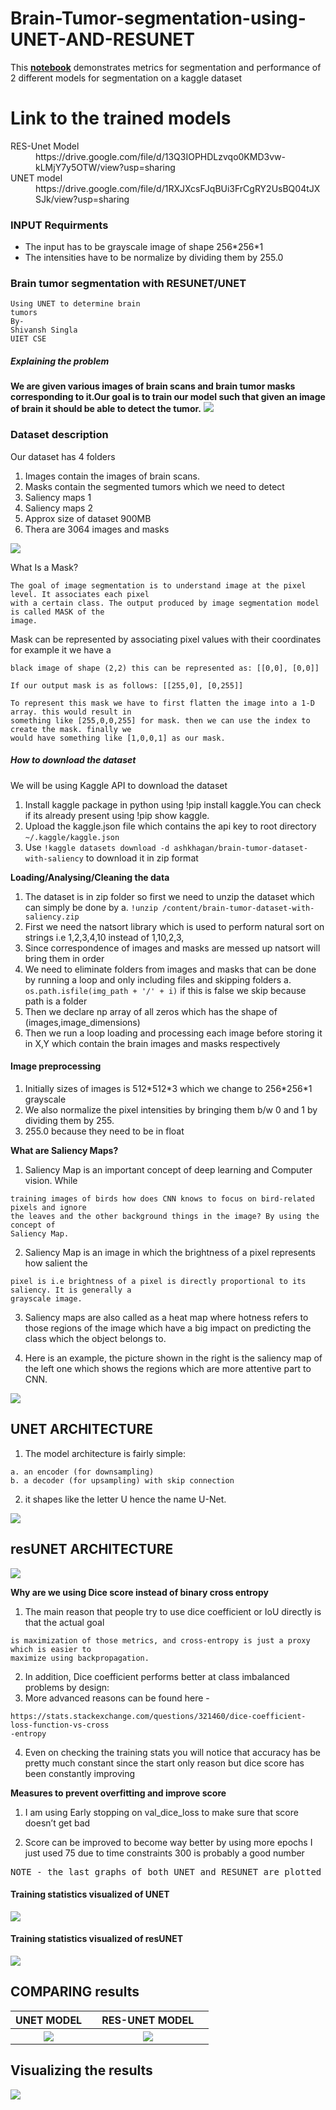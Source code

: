 # Brain-Tumor-segmentation-using-UNET-AND-RESUNET
This <b><a href="Brain_Segmentation_using_UNET_AND_ResidualUNET.ipynb">notebook</a></b> demonstrates metrics for segmentation and performance of 2 different models for segmentation on a kaggle dataset
# Link to the trained models
<dl>
  <dt>RES-Unet Model</dt>
  <dd> https://drive.google.com/file/d/13Q3IOPHDLzvqo0KMD3vw-kLMjY7y5OTW/view?usp=sharing </dd>
  <dt>UNET model</dt>
  <dd> https://drive.google.com/file/d/1RXJXcsFJqBUi3FrCgRY2UsBQ04tJXSJk/view?usp=sharing </dd>
</dl>
<b><h3>INPUT Requirments</h3></b>
<ul>
  <li> The input has to be grayscale image of shape 256*256*1</li>
  <li> The intensities have to be normalize by dividing them by 255.0 </li>
</ul>

### Brain tumor segmentation with RESUNET/UNET

```
Using UNET to determine brain
tumors
By-
Shivansh Singla
UIET CSE
```

##### Explaining the problem

**We are given various images of brain scans and brain tumor masks corresponding to
it.Our goal is to train our model such that given an image of brain it should be able to
detect the tumor.**
<img src = "imgs/Aspose.Words.0f5584e2-3eab-41f5-abbd-cba8a45be978.004.png">

### Dataset description

Our dataset has 4 folders

1. Images contain the images of brain scans.
2. Masks contain the segmented tumors which we need to detect
3. Saliency maps 1
4. Saliency maps 2
5. Approx size of dataset 900MB
6. Thera are 3064 images and masks
<img src = "imgs/Aspose.Words.0f5584e2-3eab-41f5-abbd-cba8a45be978.005.png">

What Is a Mask?

```
The goal of image segmentation is to understand image at the pixel level. It associates each pixel
with a certain class. The output produced by image segmentation model is called MASK of the
image.
```
Mask can be represented by associating pixel values with their coordinates for example it we have a

```
black image of shape (2,2) this can be represented as: [[0,0], [0,0]]
```
```
If our output mask is as follows: [[255,0], [0,255]]
```
```
To represent this mask we have to first flatten the image into a 1-D array. this would result in
something like [255,0,0,255] for mask. then we can use the index to create the mask. finally we
would have something like [1,0,0,1] as our mask.
```

##### How to download the dataset

We will be using Kaggle API to download the dataset

1. Install kaggle package in python using !pip install kaggle.You can check if its already present using !pip
    show kaggle.
2. Upload the kaggle.json file which contains the api key to root directory
   ``` ~/.kaggle/kaggle.json ```
3. Use ```!kaggle datasets download -d ashkhagan/brain-tumor-dataset-with-saliency``` to download it in zip
    format
   


**Loading/Analysing/Cleaning the data**

1. The dataset is in zip folder so first we need to unzip the dataset which can simply be done by
    a. ```!unzip /content/brain-tumor-dataset-with-saliency.zip```
2. First we need the natsort library which is used to perform natural sort on strings i.e 1,2,3,4,10 instead
    of 1,10,2,3,
3. Since correspondence of images and masks are messed up natsort will bring them in order
4. We need to eliminate folders from images and masks that can be done by running a loop and only
    including files and skipping folders
       a. ```os.path.isfile(img_path + '/' + i)``` if this is false we skip because path is a folder
5. Then we declare np array of all zeros which has the shape of (images,image_dimensions)
6. Then we run a loop loading and processing each image before storing it in X,Y which contain the brain images and masks respectively

#### Image preprocessing

1. Initially sizes of images is 512\*512\*3 which we change to 256\*256\*1 grayscale
2. We also normalize the pixel intensities by bringing them b/w 0 and 1 by dividing them by 255.
3. 255.0 because they need to be in float


**What are Saliency Maps?**

1. Saliency Map is an important concept of deep learning and Computer vision. While

```
training images of birds how does CNN knows to focus on bird-related pixels and ignore
the leaves and the other background things in the image? By using the concept of
Saliency Map.
```
2. Saliency Map is an image in which the brightness of a pixel represents how salient the

```
pixel is i.e brightness of a pixel is directly proportional to its saliency. It is generally a
grayscale image.
```
3. Saliency maps are also called as a heat map where hotness refers to those regions of the image which have a big impact on predicting the class which the object belongs to.

4. Here is an example, the picture shown in the right is the saliency map of the left one which shows the regions which are more attentive part to CNN.
<img src = "imgs/Aspose.Words.0f5584e2-3eab-41f5-abbd-cba8a45be978.006.png">


## UNET ARCHITECTURE

1. The model architecture is fairly simple:

```
a. an encoder (for downsampling)
b. a decoder (for upsampling) with skip connection
```
2. it shapes like the letter U hence the name U-Net.
<img src = "imgs/Aspose.Words.0f5584e2-3eab-41f5-abbd-cba8a45be978.007.jpeg">

## resUNET ARCHITECTURE
<img src = "imgs/Aspose.Words.0f5584e2-3eab-41f5-abbd-cba8a45be978.008.jpeg">

**Why are we using Dice score instead of binary cross entropy**

1. The main reason that people try to use dice coefficient or IoU directly is that the actual goal
```
is maximization of those metrics, and cross-entropy is just a proxy which is easier to
maximize using backpropagation.
```
2. In addition, Dice coefficient performs better at class imbalanced problems by design:
3. More advanced reasons can be found here -
```
https://stats.stackexchange.com/questions/321460/dice-coefficient-loss-function-vs-cross
-entropy
```
4. Even on checking the training stats you will notice that accuracy has be pretty much
constant since the start only reason but dice score has been constantly improving

**Measures to prevent overfitting and improve score**

1. I am using Early stopping on val_dice_loss to make sure that score doesn’t get bad

2. Score can be improved to become way better by using more epochs I just used 75 due to time constraints 300 is probably a good number

<pre>NOTE - the last graphs of both UNET and RESUNET are plotted between epochs and dice_score apologies for the typo</pre>
#### Training statistics visualized of UNET
<img src = "imgs/Aspose.Words.0f5584e2-3eab-41f5-abbd-cba8a45be978.009.jpeg">

#### Training statistics visualized of resUNET
<img src = "imgs/Aspose.Words.0f5584e2-3eab-41f5-abbd-cba8a45be978.010.jpeg">

## COMPARING results
<table>
    <tr>
        <th>UNET MODEL<th>
        <th>RES-UNET MODEL<th>
    <tr>
    <tr>
        <th><img src = "imgs/Aspose.Words.0f5584e2-3eab-41f5-abbd-cba8a45be978.011.png"><th>
        <th><img src = "imgs/Aspose.Words.0f5584e2-3eab-41f5-abbd-cba8a45be978.012.png"><th>
    <tr>
</table>
        
## Visualizing the results
<img src = "imgs/Aspose.Words.0f5584e2-3eab-41f5-abbd-cba8a45be978.013.png">

